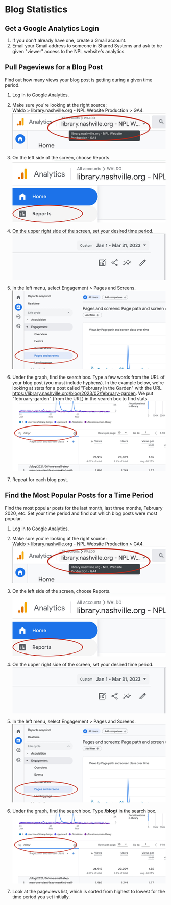 # Blog Statistics

## Get a Google Analytics Login

1. If you don't already have one, create a Gmail account.
1. Email your Gmail address to someone in Shared Systems and ask to be given "viewer" access to the NPL website's analytics.

## Pull Pageviews for a Blog Post

Find out how many views your blog post is getting during a given time period.

1. Log in to [Google Analytics](https://analytics.google.com/analytics/web/).

1. Make sure you're looking at the right source:  
Waldo > library.nashville.org - NPL Website Production > GA4.
![time period](../img/blog-stats-8.jpg)

1. On the left side of the screen, choose Reports.  
![time period](../img/blog-stats-9.jpg)

1. On the upper right side of the screen, set your desired time period.
![time period](../img/blog-stats-10.jpg)

1. In the left menu, select Engagement > Pages and Screens.
![time period](../img/blog-stats-11.jpg)

1. Under the graph, find the search box. Type a few words from the URL of your blog post (you must include hyphens). In the example below, we're looking at stats for a post called "February in the Garden" with the URL https://library.nashville.org/blog/2023/02/february-garden. We put "february-garden" (from the URL) in the search box to find stats.
![time period](../img/blog-stats-12.jpg)

1. Repeat for each blog post.

## Find the Most Popular Posts for a Time Period

Find the most popular posts for the last month, last three months, February 2020, etc. Set your time period and find out which blog posts were most popular.  

1. Log in to [Google Analytics](https://analytics.google.com/analytics/web/).

1. Make sure you're looking at the right source:  
Waldo > library.nashville.org - NPL Website Production > GA4.
![time period](../img/blog-stats-8.jpg)

1. On the left side of the screen, choose Reports.  
![time period](../img/blog-stats-9.jpg)

1. On the upper right side of the screen, set your desired time period.
![time period](../img/blog-stats-10.jpg)

1. In the left menu, select Engagement > Pages and Screens.
![time period](../img/blog-stats-11.jpg)

1. Under the graph, find the search box. Type **/blog/** in the search box.
![time period](../img/blog-stats-12.jpg)

1. Look at the pageviews list, which is sorted from highest to lowest for the time period you set initially.
